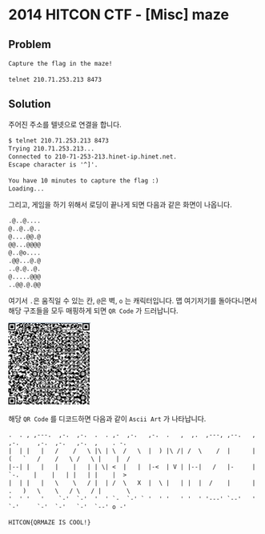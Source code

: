 # 2014 HITCON CTF - [Misc] maze
## Problem
```
Capture the flag in the maze!

telnet 210.71.253.213 8473
```

## Solution
주어진 주소를 텔넷으로 연결을 합니다.

```
$ telnet 210.71.253.213 8473
Trying 210.71.253.213...
Connected to 210-71-253-213.hinet-ip.hinet.net.
Escape character is '^]'.

You have 10 minutes to capture the flag :)
Loading...
```

그리고, 게임을 하기 위해서 로딩이 끝나게 되면 다음과 같은 화면이 나옵니다.

```
.@..@....
@..@..@..
@....@@.@
@@...@@@@
@..@o....
.@@...@.@
..@.@..@.
@.....@@@
..@@.@.@@
```

여기서 `.`은 움직일 수 있는 칸, `@`은 벽, `o` 는 캐릭터입니다. 맵 여기저기를 돌아다니면서 해당 구조들을 모두 매핑하게 되면 `QR Code` 가 드러납니다.

![Alt "QR_CODE"](1.png)

해당 `QR Code` 를 디코드하면 다음과 같이 `Ascii Art` 가 나타납니다.

```
.  . , ,---.  ,-.  ,-.  .  . ,-  ,-.   ,-.  .   ,  ,.  ,---, ,--.   ,  ,-.     ,-.  ,-.   ,-.  ,    . -. 
|  | |   |   /    /   \ |\ | \  /   \  |  ) |\ /| /  \    /  |      | (   `   /    /   \ /   \ |    |  / 
|--| |   |   |    |   | | \| <  |   |  |-<  | V | |--|   /   |-     |  `-.    |    |   | |   | |    |  > 
|  | |   |   \    \   / |  | /  \   X  |  \ |   | |  |  /    |      | .   )   \    \   / \   / |       \ 
'  ' '   '    `-'  `-'  '  ' `-  `-' ` '  ' '   ' '  ' '---' `--'   '  `-'     `-'  `-'   `-'  `--' o -'
```


`HITCON{QRMAZE IS COOL!}`
